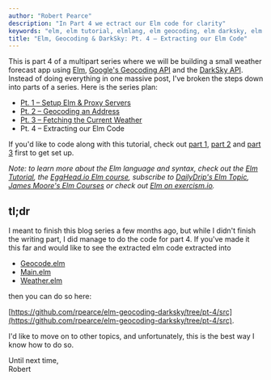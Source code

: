 ```yaml
---
author: "Robert Pearce"
description: "In Part 4 we ectract our Elm code for clarity"
keywords: "elm, elm tutorial, elmlang, elm geocoding, elm darksky, elm weather, elm functional programming"
title: "Elm, Geocoding & DarkSky: Pt. 4 – Extracting our Elm Code"
---
```


This is part 4 of a multipart series where we will be building a small weather
forecast app using [Elm](http://elm-lang.org/), [Google's Geocoding
API](https://developers.google.com/maps/documentation/geocoding/start) and the
[DarkSky API](https://darksky.net/dev/). Instead of doing everything in one
massive post, I've broken the steps down into parts of a series. Here is the
series plan:

* [Pt. 1 – Setup Elm & Proxy Servers](/elm-geocoding-and-darksky-pt-1-setup-elm-and-proxy-servers.html)
* [Pt. 2 – Geocoding an Address](/elm-geocoding-and-darksky-pt-2-geocoding-an-address.html)
* [Pt. 3 – Fetching the Current Weather](/elm-geocoding-and-darksky-pt-3-fetching-the-current-weather.html)
* Pt. 4 – Extracting our Elm Code

If you'd like to code along with this tutorial, check out [part
1](/elm-geocoding-and-darksky-pt-1-setup-elm-and-proxy-servers.html), [part
2](/elm-geocoding-and-darksky-pt-2-fetching-the-current-weather.html) and [part
3](/elm-geocoding-and-darksky-pt-3-fetching-the-current-weather.html) first to
get set up.

_Note: to learn more about the Elm language and syntax, check out the [Elm
Tutorial](https://www.elm-tutorial.org/en/), the [EggHead.io Elm
course](https://egghead.io/courses/start-using-elm-to-build-web-applications),
subscribe to [DailyDrip's Elm Topic](https://www.dailydrip.com/topics/elm),
[James Moore's Elm Courses](http://courses.knowthen.com) or check out [Elm on
exercism.io](http://exercism.io/languages/elm/about)._

## tl;dr

I meant to finish this blog series a few months ago, but while I didn't finish
the writing part, I did manage to do the code for part 4. If you've made it this
far and would like to see the extracted elm code extracted into

* [Geocode.elm](https://github.com/rpearce/elm-geocoding-darksky/blob/pt-4/src/Geocode.elm)
* [Main.elm](https://github.com/rpearce/elm-geocoding-darksky/blob/pt-4/src/Main.elm)
* [Weather.elm](https://github.com/rpearce/elm-geocoding-darksky/blob/pt-4/src/Weather.elm)

then you can do so here:

[https://github.com/rpearce/elm-geocoding-darksky/tree/pt-4/src](https://github.com/rpearce/elm-geocoding-darksky/tree/pt-4/src).

I'd like to move on to other topics, and unfortunately, this is the best way I
know how to do so.

Until next time,
<br>
Robert
